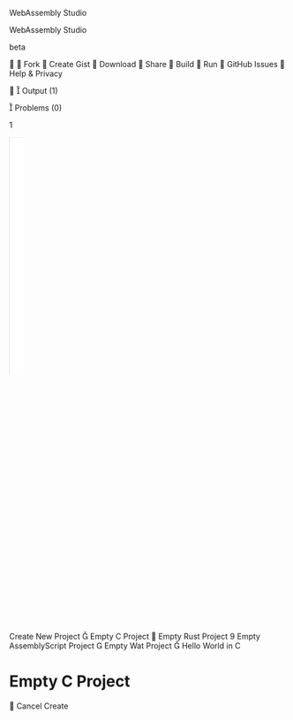 WebAssembly Studio

WebAssembly Studio

beta


 Fork
 Create Gist
 Download
 Share
 Build
 Run
 GitHub Issues
 Help & Privacy



Output (1)


Problems (0)

1

![](../_resources/9205dfee316c3073b9b1a2ecaf795d2c.png)

![](../_resources/7cd584cce197f5c27459fa760c592ff4.png)

Create New Project

Empty C Project

Empty Rust Project

Empty AssemblyScript Project

Empty Wat Project

Hello World in C

# Empty C Project

 Cancel
Create